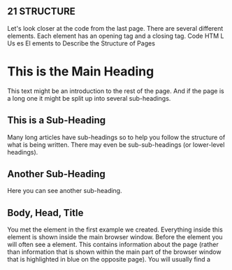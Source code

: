 ## 21 STRUCTURE
Let's look closer at the code from the last page.
There are several different elements. Each
element has an opening tag and a closing tag.
Code
HTM L Us es El ements
to Describe the
Structure of Pages
<html>
<body>
<h1>This is the Main Heading</h1>
<p>This text might be an introduction to the rest of
the page. And if the page is a long one it might
be split up into several sub-headings.<p>
<h2>This is a Sub-Heading</h2>
<p>Many long articles have sub-headings so to help
you follow the structure of what is being written.
There may even be sub-sub-headings (or lower-level
headings).</p>
<h2>Another Sub-Heading</h2>
<p>Here you can see another sub-heading.</p>
</body>
</html>

## Body, Head, Title
<body>
You met the <body> element
in the first example we created.
Everything inside this element is
shown inside the main browser
window.
<head>
Before the <body> element you
will often see a <head> element.
This contains information
about the page (rather than
information that is shown within
the main part of the browser
window that is highlighted in
blue on the opposite page).
You will usually find a <title>
element inside the <head>
element.
<title>
The contents of the <title>
element are either shown in the
top of the browser, above where
you usually type in the URL of
the page you want to visit, or
on the tab for that page (if your
browser uses tabs to allow you
to view multiple pages at the
same time).

## summary sturcture
HTML p  ages are text documents.
 HTML uses tags (characters that sit inside angled
brackets) to give the information they surround special
meaning.
 Tags are often referred to as elements.
 Tags usually come in pairs. The opening tag denotes
the start of a piece of content; the closing tag denotes
the end.
 Opening tags can carry attributes, which tell us more
about the content of that element.
 Attributes require a name and a value.
 To learn HTML you need to know what tags are
available for you to use, what they do, and where they
can go.

## summary extra markup
DOCTYPES tell browsers which version of HTML you
are using.
 You can add comments to your code between the
<!-- and --> markers.
 The id and class attributes allow you to identify
particular elements.
 The <div> and <span> elements allow you to group
block-level and inline elements together.
 <iframes> cut windows into your web pages through
which other pages can be displayed.
 The <meta> tag allows you to supply all kinds of
information about your web page.
 Escape characters are used to include special
characters in your pages such as <, >, and ©.


## Header & Footers
The <header> and <footer>
elements can be used for:
●● The main header or footer
that appears at the top or
bottom of every page on the
site.
●● A header or footer for an
individual <article> or
<section> within the page.
In this example, the <header>
element used to contain the site
name and the main navigation.
The <footer> element contains
copyright information, along
with links to the privacy policy
and terms and conditions.
Each individual <article> and
<section> element can also
have its own <header> and
<footer> elements to hold the
header or footer information for
that section within the page.
For example, on a page with
several blog posts, each
individual post can be thought
of as a separate section. The
<header> element can therefore
be used to contain the title and
date of each individual post, and
the <footer> might contain
links to share the article on
social networking sites.
Please note that all of the
code shown in this chapter
is referenced in one HTML
document which is called:
html5-layout.html


## Nav 
The <nav> element is used to
contain the major navigational
blocks on the site such as the
primary site navigation.
Going back to our blog example,
if you wanted to finish an article
with links to related blog posts,
these would not be counted as
major navigational blocks and
therefore should not sit inside a
<nav> element.
At the time of writing, some of
the developers that were already
using HTML5 decided to use the
<nav> element for the links that
appear at the bottom of every
page (links to things like privacy
policy, terms and conditions
and accessibility information).
Whether this will be widely
adopted is still yet to be seen.

## Artical
The <article> element acts as
a container for any section of a
page that could stand alone and
potentially be syndicated.
This could be an individual
article or blog entry, a comment
or forum post, or any other
independent piece of content.
If a page contains several articles
(or even summaries of several
articles), then each individual
article would live inside its own
<article> element.
The <article> elements can
even be nested inside each
other. For example, a blog post
might live inside one <article>
element and each comment on
the article could live inside its
own child <article> element.

## Aside 

The <aside> element has two
purposes, depending on whether
it is inside an <article>
element or not.
When the <aside> element
is used inside an <article>
element, it should contain
information that is related to the
article but not essential to its
overall meaning. For example, a
pullquote or glossary might be
considered as an aside to the
article it relates to.
When the <aside> element is
used outside of an <article>
element, it acts as a container
for content that is related to
the entire page. For example,
it might contain links to other
sections of the site, a list of
recent posts, a search box, or
recent tweets by the author.

## Sections
The <section> element groups
related content together, and
typically each section would
have its own heading.
For example, on a homepage
there may be several <section>
elements to contain different
sections of the page, such as
latest news, top products, and
newsletter signup.
Because the <section> element
groups related items together,
it may contain several distinct
<article> elements that have a
common theme or purpose.
Alternatively, if you have a
page with a long article, the
<section> element can be
used to split the article up into
separate sections.
The <section> element should
not be used as a wrapper for
the entire page (unless the
page only contains one distinct
piece of content). If you want a
containing element for the entire
page, that job is still best left to
the <div> element.

## H1-H6
The purpose of the <hgroup>
element is to group together a
set of one or more <h1> through
<h6> elements so that they are
treated as one single heading.
For example, the <hgroup>
element could be used to contain
both a title inside an <h2>
element and a subtitle within an
<h3> element.
This element has had a mixed
reception. When it was first
proposed by the people
developing HTML5, there were
some complaints and it was
withdrawn from the HTML5
proposals. However, some
people changed their minds and
it has been added it back into the
language. Some developers do
not like the use of the <hgroup>
element, and prefer to place a
subtitle inside a <p> element
(using an attribute to indicate
that it is a subheading).
Some suggest that it is of little
use other than as a styling hook.
It has, however, been popular
with those developers who
believe that it is useful to group
together the primary heading
and the subheading (as both can
be integral parts of a heading).

## figure

You already met the <figure>
element in Chapter 5 when we
looked at images. It can be used
to contain any content that is
referenced from the main flow of
an article (not just images).
It is important to note that the
article should still make sense
if the content of the <figure>
element were moved (to another
part of the page, or even to a
different page altogether).
For this reason, it should only be
used when the content simply
references the element (and not
for something that is absolutely
integral to the flow of a page).
Examples of usage include:
●● Images
●● Videos
●● Graphs
●● Diagrams
●● Code samples
●● Text that supports the main
body of an article
The <figure> element should
also contain a <figcaption>
element which provides a text
decription for the content of
the <figure> element. In
this example, you can see a
<figure> has been added inside
the <article> element.

## div
It may seem strange to follow
these new elements by revisiting
the <div> element again. (After
all, the new elements are often
going to be used in its place.)
However, the <div> element
will remain an important way to
group together related elements,
because you should not be using
these new elements that you
have just met for purposes other
than those explicitly stated.
Where there is no suitable
element to group a set of
elements, the <div> element will
still be used. In this example, it is
used as a wrapper for the entire
page.
Some people have asked why
there is no <content> element
to contain the main part of
a page. The reason is that
anything that lies outside of the
<header>, <footer> or <aside>
elements can be considered as
the main content.

## summary html5 layout

The new HTML5 elements i  ndicate the purpose of
different parts of a web page and help to describe
its structure.
 The new elements provide clearer code (compared
with using multiple <div> elements).
 Older browsers that do not understand HTML5
elements need to be told which elements are
block-level elements.
 To make HTML5 elements work in Internet Explorer 8
(and older versions of IE), extra JavaScript is needed,
which is available free from Google.


## A wireframe is a simple sketch of the key
information that needs to go on each page of a
site. It shows the hierarchy of the information
and how much space it might require.

### A lot of designers will take the
elements that need to appear on
each page and start by creating
wireframes. This involves
sketching or shading areas
where each element of the page
will go (such as the logo, primary
navigation, headings and main
bodies of text, user logins etc).
By creating a wireframe you can
ensure that all of the information
that needs to be on a page is
included.
You should not include the
color scheme, font choices,
backgrounds or images for
the website in the wireframe.
It should focus on what
information needs to be on
each page and create a visual
hierarchy to indicate the most
important parts of each page.
The wireframes make design
easier because you know what
information needs to appear on
which page before considering
how the the page should look.
It can be very helpful to show the
wireframes of a site to a client
before showing them a design.
It enables the client to ensure
the site has all the functions and
information it needs to offer.
If you just present a site design
to a client, it is common for them
to focus on how the site looks,
which means they may not raise
issues about its function after
the site has been built.

## summary process & design
It's important to understand w  ho your target audience
is, why they would come to your site, what information
they want to find and when they are likely to return.
 Site maps allow you to plan the structure of a site.
 Wireframes allow you to organize the information that
will need to go on each page.
 Design is about communication. Visual hierarchy helps
visitors understand what you are trying to tell them.
 You can differentiate between pieces of information
using size, color, and style.
 You can use grouping and similarity to help simplify
the information you present.


































